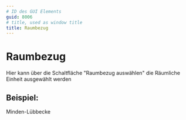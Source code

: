 ```yaml
---
# ID des GUI Elements
guid: 8006
# title, used as window title
title: Raumbezug
---
```


# Raumbezug

Hier kann über die Schaltfläche "Raumbezug auswählen" die Räumliche Einheit ausgewählt werden

## Beispiel:

Minden-Lübbecke
